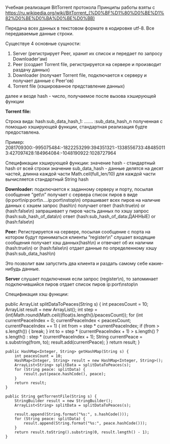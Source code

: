 Учебная реализация BitTorrent протокола
Принципы работы взяты с https://ru.wikipedia.org/wiki/BitTorrent_(%D0%BF%D1%80%D0%BE%D1%82%D0%BE%D0%BA%D0%BE%D0%BB)


Передача всех данных в текстовом формате в кодировке utf-8.
Все передаваемые данные строки.

Существуе 4 основные сущности:
1. Server (регистрирует Peer, хранит их список и передает по запросу Downloader'ам)
2. Peer (создает Torrent file, регистрируется на сервере и производит раздачу данных)
3. Downloader (получает Torrent file, подключается к серверу и получает данные с Peer'ов)
4. Torrent file (хэшированное представление данных)

далее и везде hash - число, получаемое после вызова хэширующей функции

**Torrent file:**

Строка вида:
hash:sub_data_hash_1: ……. :sub_data_hash_n
полученная с помощью хэширующей функции, стандартная реализация будте предоставлена.

Пример:
2081709300:-995075484:-1822253299:394351321:-1338556733:484850113:427097428:184964084:-1048190922:1028727964

Спецификации хэширующей функции:
значение hash - стандартный hash от всей строки
значение sub_data_hash - данные делятся на десят частей, длинна каждой части Math.ceil(full_len/10)
для каждой части вычисляется стандартный String hash


**Downloader:**
подключается к заданному серверу и порту, посылая сообщение “get\n”
получает с сервера список пиров в виде (ip:port\nip:port\n….ip:port\nstop\n)
опрашивает всех пиров на наличие данных с хэшем
	запрос (hash\n)
	получает ответ (hash:true\n) or (hash:false\n)
запрашивает у пиров часть данных по хэшу
	запрос (hash:sub_hash_of_data\n)
    ответ (hash:sub_hash_of_data:ДАННЫЕ) or (hash:false\n)

**Peer:**
Регистрируется на сервере, посылая сообщение с порта на котором будут приниматься клиенты “register\n”
слушает входящие сообщения
получает хэш данных(hash\n) и отвечает об их наличии (hash:true\n) or (hash:false\n)
отдает данные по определенному хэшу (hash:sub_data_hash\n)

Это позволит вам запустить два клиента и раздать самому себе какие-нибудь данные.

**Server**
слушает подключения
если запрос (register\n), то запоминает подключившийся пиров
отдает список пиров ip:port\nstop\n



Спецификация хэш функции:

public ArrayList<String> splitDataToPeaces(String s) {
        int peacesCount = 10;
        ArrayList<String> result = new ArrayList<String>();
        int step = (int)Math.round(Math.ceil((float)s.length()/peacesCount));
        for (int currentPeaceIndex = 0; currentPeaceIndex < peacesCount; currentPeaceIndex += 1) {
            int from = step * currentPeaceIndex;
            if (from > s.length()) {
                break;
            }
            int to = step * (currentPeaceIndex + 1) > s.length() ? s.length() : step * (currentPeaceIndex + 1);
            String currentPeace = s.substring(from, to);
            result.add(currentPeace);
        }
        return result;
    }

    public HashMap<Integer, String> getHashMap(String s) {
        int peacesCount = 10;
        HashMap<Integer, String> result = new HashMap<Integer, String>();
        ArrayList<String> splitData = splitDataToPeaces(s);
        for (String peace: splitData) {
            result.put(peace.hashCode(), peace);
        }
        return result;
    }

    public String getTorrentFile(String s) {
        StringBuilder result = new StringBuilder();
        ArrayList<String> splitData = splitDataToPeaces(s);

        result.append(String.format("%s:", s.hashCode()));
        for (String peace: splitData) {
            result.append(String.format("%s:", peace.hashCode()));
        }
        return result.toString().substring(0, result.length() - 1);
    }
